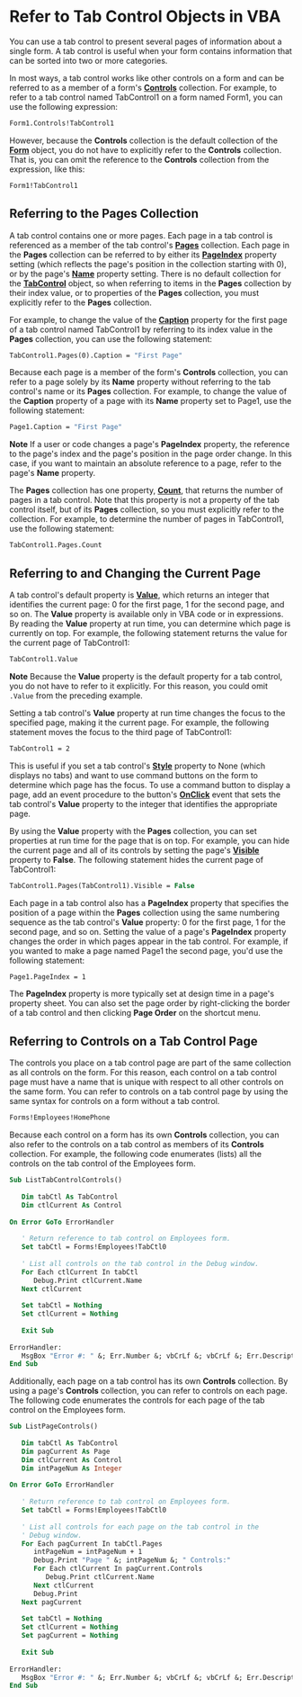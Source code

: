 
# Refer to Tab Control Objects in VBA

You can use a tab control to present several pages of information about a single form. A tab control is useful when your form contains information that can be sorted into two or more categories. 

In most ways, a tab control works like other controls on a form and can be referred to as a member of a form's  **[Controls](26771888-86E8-28C3-6668-F793474CBB5B.md)** collection. For example, to refer to a tab control named TabControl1 on a form named Form1, you can use the following expression:



```vb
Form1.Controls!TabControl1 

```

However, because the  **Controls** collection is the default collection of the **[Form](72EF9219-142B-B690-B696-3EBA9A5D4522.md)** object, you do not have to explicitly refer to the **Controls** collection. That is, you can omit the reference to the **Controls** collection from the expression, like this:



```vb
Form1!TabControl1 

```


## Referring to the Pages Collection

A tab control contains one or more pages. Each page in a tab control is referenced as a member of the tab control's  **[Pages](DC628CFA-9550-36E6-0AA1-06CF5E80FA25.md)** collection. Each page in the **Pages** collection can be referred to by either its **[PageIndex](22B71F19-2734-F735-8A64-D02901C598C0.md)** property setting (which reflects the page's position in the collection starting with 0), or by the page's **[Name](FCF25A8E-3DC8-77E8-1969-3B672B8B94EC.md)** property setting. There is no default collection for the **[TabControl](05F7DE7B-8665-DF6D-3FBB-47F8547D3BAF.md)** object, so when referring to items in the **Pages** collection by their index value, or to properties of the **Pages** collection, you must explicitly refer to the **Pages** collection.

For example, to change the value of the  **[Caption](7F1B5038-4543-C373-96E9-135102CDD6E6.md)** property for the first page of a tab control named TabControl1 by referring to its index value in the **Pages** collection, you can use the following statement:




```vb
TabControl1.Pages(0).Caption = "First Page" 

```

Because each page is a member of the form's  **Controls** collection, you can refer to a page solely by its **Name** property without referring to the tab control's name or its **Pages** collection. For example, to change the value of the **Caption** property of a page with its **Name** property set to Page1, use the following statement:




```vb
Page1.Caption = "First Page" 

```


 **Note**  If a user or code changes a page's  **PageIndex** property, the reference to the page's index and the page's position in the page order change. In this case, if you want to maintain an absolute reference to a page, refer to the page's **Name** property.

The  **Pages** collection has one property, **[Count](6BF4C0B5-5EE5-A02E-ADA8-4D9771287A82.md)**, that returns the number of pages in a tab control. Note that this property is not a property of the tab control itself, but of its **Pages** collection, so you must explicitly refer to the collection. For example, to determine the number of pages in TabControl1, use the following statement:




```vb
TabControl1.Pages.Count 

```


## Referring to and Changing the Current Page

A tab control's default property is  **[Value](85849D32-3EF9-B959-FE07-026DE226623E.md)**, which returns an integer that identifies the current page: 0 for the first page, 1 for the second page, and so on. The **Value** property is available only in VBA code or in expressions. By reading the **Value** property at run time, you can determine which page is currently on top. For example, the following statement returns the value for the current page of TabControl1:


```vb
TabControl1.Value 

```


 **Note**  Because the  **Value** property is the default property for a tab control, you do not have to refer to it explicitly. For this reason, you could omit `.Value` from the preceding example.

Setting a tab control's  **Value** property at run time changes the focus to the specified page, making it the current page. For example, the following statement moves the focus to the third page of TabControl1:




```vb
TabControl1 = 2 

```

This is useful if you set a tab control's  **[Style](DE0859CD-27AF-294B-DA0C-EF2055180B21.md)** property to None (which displays no tabs) and want to use command buttons on the form to determine which page has the focus. To use a command button to display a page, add an event procedure to the button's **[OnClick](1034AA82-58CD-F639-D936-326049CCF38C.md)** event that sets the tab control's **Value** property to the integer that identifies the appropriate page.

By using the  **Value** property with the **Pages** collection, you can set properties at run time for the page that is on top. For example, you can hide the current page and all of its controls by setting the page's **[Visible](D01A5C26-18EE-2533-38D7-98A7BB84A971.md)** property to **False**. The following statement hides the current page of TabControl1:




```vb
TabControl1.Pages(TabControl1).Visible = False 

```

Each page in a tab control also has a  **PageIndex** property that specifies the position of a page within the **Pages** collection using the same numbering sequence as the tab control's **Value** property: 0 for the first page, 1 for the second page, and so on. Setting the value of a page's **PageIndex** property changes the order in which pages appear in the tab control. For example, if you wanted to make a page named Page1 the second page, you'd use the following statement:




```vb
Page1.PageIndex = 1 

```

The  **PageIndex** property is more typically set at design time in a page's property sheet. You can also set the page order by right-clicking the border of a tab control and then clicking **Page Order** on the shortcut menu.


## Referring to Controls on a Tab Control Page

The controls you place on a tab control page are part of the same collection as all controls on the form. For this reason, each control on a tab control page must have a name that is unique with respect to all other controls on the same form. You can refer to controls on a tab control page by using the same syntax for controls on a form without a tab control. 


```vb
Forms!Employees!HomePhone 

```

Because each control on a form has its own  **Controls** collection, you can also refer to the controls on a tab control as members of its **Controls** collection. For example, the following code enumerates (lists) all the controls on the tab control of the Employees form.




```vb
Sub ListTabControlControls() 
 
   Dim tabCtl As TabControl 
   Dim ctlCurrent As Control 
 
On Error GoTo ErrorHandler 
 
   ' Return reference to tab control on Employees form. 
   Set tabCtl = Forms!Employees!TabCtl0 
 
   ' List all controls on the tab control in the Debug window. 
   For Each ctlCurrent In tabCtl 
      Debug.Print ctlCurrent.Name 
   Next ctlCurrent 
 
   Set tabCtl = Nothing 
   Set ctlCurrent = Nothing 
 
   Exit Sub 
 
ErrorHandler: 
   MsgBox "Error #: " &; Err.Number &; vbCrLf &; vbCrLf &; Err.Description 
End Sub
```

Additionally, each page on a tab control has its own  **Controls** collection. By using a page's **Controls** collection, you can refer to controls on each page. The following code enumerates the controls for each page of the tab control on the Employees form.




```vb
Sub ListPageControls() 
 
   Dim tabCtl As TabControl 
   Dim pagCurrent As Page 
   Dim ctlCurrent As Control 
   Dim intPageNum As Integer 
 
On Error GoTo ErrorHandler 
 
   ' Return reference to tab control on Employees form. 
   Set tabCtl = Forms!Employees!TabCtl0 
 
   ' List all controls for each page on the tab control in the 
   ' Debug window. 
   For Each pagCurrent In tabCtl.Pages 
      intPageNum = intPageNum + 1 
      Debug.Print "Page " &; intPageNum &; " Controls:" 
      For Each ctlCurrent In pagCurrent.Controls 
         Debug.Print ctlCurrent.Name 
      Next ctlCurrent 
      Debug.Print 
   Next pagCurrent 
 
   Set tabCtl = Nothing 
   Set ctlCurrent = Nothing 
   Set pagCurrent = Nothing 
 
   Exit Sub 
 
ErrorHandler: 
   MsgBox "Error #: " &; Err.Number &; vbCrLf &; vbCrLf &; Err.Description 
End Sub
```

